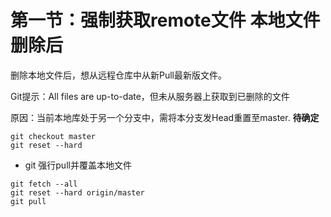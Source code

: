 # 第一节：强制获取remote文件 本地文件删除后

删除本地文件后，想从远程仓库中从新Pull最新版文件。

Git提示：All files are up-to-date，但未从服务器上获取到已删除的文件

原因：当前本地库处于另一个分支中，需将本分支发Head重置至master. **待确定**

```basic
git checkout master
git reset --hard
```

- git 强行pull并覆盖本地文件

```basic
git fetch --all 
git reset --hard origin/master
git pull
```

